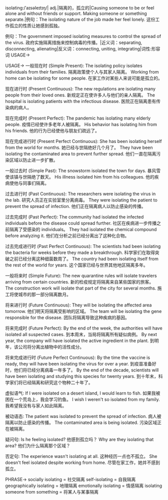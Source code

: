 isolating:/ˈaɪsəleɪtɪŋ/| adj.|隔离的，孤立的|Causing someone to be or feel alone and without friends or support.  Making someone or something separate.|例句：The isolating nature of the job made her feel lonely. 这份工作孤立的性质让她感到孤独。

例句：The government imposed isolating measures to control the spread of the virus. 政府实施隔离措施来控制病毒的传播。|近义词：separating, disconnecting, alienating|反义词：connecting, uniting, integrating|词性:形容词
USAGE->

USAGE->
一般现在时 (Simple Present):
The isolating policy isolates individuals from their families.  隔离政策使个人与其家人隔离。
Working from home can be isolating for some people.  在家工作对某些人来说可能是孤立的。


现在进行时 (Present Continuous):
The new regulations are isolating many people from their loved ones. 新规定正在使许多人与他们的亲人隔离。
The hospital is isolating patients with the infectious disease. 医院正在隔离患有传染病的病人。


现在完成时 (Present Perfect):
The pandemic has isolating many elderly people.  疫情已经使许多老年人被隔离。
His behavior has isolating him from his friends. 他的行为已经使他与朋友们疏远了。


现在完成进行时 (Present Perfect Continuous):
She has been isolating herself from the world for months. 她已经与世隔绝好几个月了。
They have been isolating the contaminated area to prevent further spread. 他们一直在隔离污染区域以防止进一步扩散。


一般过去时 (Simple Past):
The snowstorm isolated the town for days. 暴风雪使该镇与世隔绝了数天。
His illness isolated him from his colleagues. 他的疾病使他与同事们隔离。


过去进行时 (Past Continuous):
The researchers were isolating the virus in the lab. 研究人员正在实验室里分离病毒。
They were isolating the patient to prevent the spread of infection. 他们正在隔离病人以防止感染的传播。


过去完成时 (Past Perfect):
The community had isolated the infected individuals before the disease could spread further.  社区在疾病进一步传播之前隔离了受感染的 individuals。
They had isolated the chemical compound before analyzing it. 他们在分析之前已经分离出了这种化合物。


过去完成进行时 (Past Perfect Continuous):
The scientists had been isolating the bacteria for weeks before they made a breakthrough.  科学家们在取得突破之前已经分离这种细菌数周了。
The country had been isolating itself from the rest of the world for years.  这个国家已经与世界其他地区隔离多年。


一般将来时 (Simple Future):
The new quarantine rules will isolate travelers arriving from certain countries. 新的检疫规定将隔离来自某些国家的旅客。
The construction work will isolate that part of the city for several months.  施工将使城市的那一部分隔离数月。


将来进行时 (Future Continuous):
They will be isolating the affected area tomorrow. 他们明天将隔离受影响的区域。
The team will be isolating the gene responsible for the disease.  团队将隔离导致这种疾病的基因。


将来完成时 (Future Perfect):
By the end of the week, the authorities will have isolated all suspected cases. 到本周末，当局将隔离所有疑似病例。
By next year, the company will have isolated the active ingredient in the plant. 到明年，该公司将分离出植物中的活性成分。


将来完成进行时 (Future Perfect Continuous):
By the time the vaccine is ready, they will have been isolating the virus for over a year.  到疫苗准备好时，他们将已经分离病毒一年多了。
By the end of the decade, scientists will have been isolating and studying this species for twenty years.  到十年末，科学家们将已经隔离和研究这个物种二十年了。

虚拟语气:
If I were isolated on a desert island, I would learn to fish. 如果我被困在一个荒岛上，我会学习钓鱼。
I wish I weren't so isolated from my family. 我希望我没有与家人如此隔离。

被动语态:
The patient was isolated to prevent the spread of infection. 病人被隔离以防止感染的传播。
The contaminated area is being isolated. 污染区域正在被隔离。

疑问句:
Is he feeling isolated? 他感到孤立吗？
Why are they isolating that area? 他们为什么隔离那个区域？

否定句:
The experience wasn't isolating at all. 这种经历一点也不孤立。
She doesn't feel isolated despite working from home. 尽管在家工作，她并不感到孤立。

PHRASE->
socially isolating = 社交隔离
self-isolating = 自我隔离
geographically isolating = 地理隔离
emotionally isolating = 情感隔离
isolating someone from something = 将某人与某事隔离
